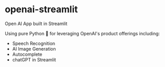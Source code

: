 # openai-streamlit
Open AI App built in Streamlit

Using pure Python 🐍 for leveraging OpenAI's product offerings including:
- Speech Recognition 
- AI Image Generation
- Autocomplete  
- chatGPT in Streamlit
